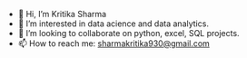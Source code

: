 - 👋 Hi, I’m Kritika Sharma
- 👀 I’m interested in data acience and data analytics.
- 💞️ I’m looking to collaborate on python, excel, SQL projects.
- 📫 How to reach me: sharmakritika930@gmail.com

<!---
kritikasharma23/kritikasharma23 is a ✨ special ✨ repository because its `README.md` (this file) appears on your GitHub profile.
You can click the Preview link to take a look at your changes.
--->
